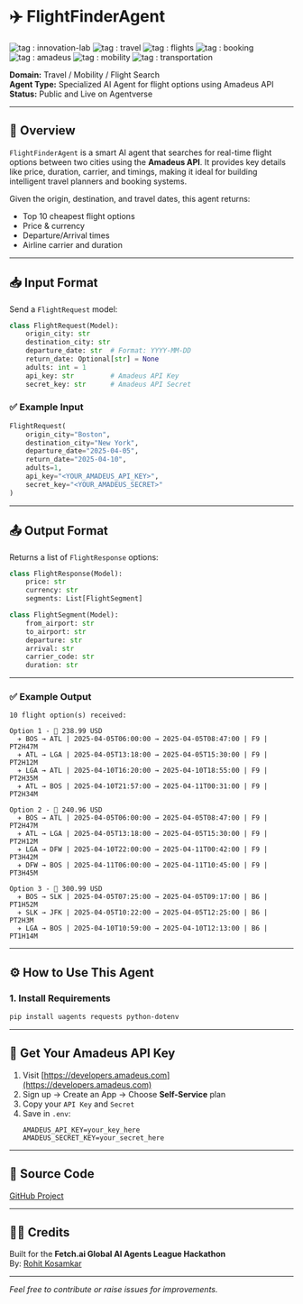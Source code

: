 # ✈️ FlightFinderAgent

![tag : innovation-lab](https://img.shields.io/badge/innovation--lab-3D8BD3) ![tag : travel](https://img.shields.io/badge/travel-orange) ![tag : flights](https://img.shields.io/badge/flights-blue) ![tag : booking](https://img.shields.io/badge/booking-green) ![tag : amadeus](https://img.shields.io/badge/amadeus-lightgrey) ![tag : mobility](https://img.shields.io/badge/mobility-yellow) ![tag : transportation](https://img.shields.io/badge/transportation-red)

**Domain:** Travel / Mobility / Flight Search  
**Agent Type:** Specialized AI Agent for flight options using Amadeus API  
**Status:** Public and Live on Agentverse

---

## 🧭 Overview

`FlightFinderAgent` is a smart AI agent that searches for real-time flight options between two cities using the **Amadeus API**. It provides key details like price, duration, carrier, and timings, making it ideal for building intelligent travel planners and booking systems.

Given the origin, destination, and travel dates, this agent returns:
- Top 10 cheapest flight options
- Price & currency
- Departure/Arrival times
- Airline carrier and duration

---

## 📥 Input Format

Send a `FlightRequest` model:
```python
class FlightRequest(Model):
    origin_city: str
    destination_city: str
    departure_date: str  # Format: YYYY-MM-DD
    return_date: Optional[str] = None
    adults: int = 1
    api_key: str         # Amadeus API Key
    secret_key: str      # Amadeus API Secret
```

### ✅ Example Input
```python
FlightRequest(
    origin_city="Boston",
    destination_city="New York",
    departure_date="2025-04-05",
    return_date="2025-04-10",
    adults=1,
    api_key="<YOUR_AMADEUS_API_KEY>",
    secret_key="<YOUR_AMADEUS_SECRET>"
)
```

---

## 📤 Output Format

Returns a list of `FlightResponse` options:
```python
class FlightResponse(Model):
    price: str
    currency: str
    segments: List[FlightSegment]

class FlightSegment(Model):
    from_airport: str
    to_airport: str
    departure: str
    arrival: str
    carrier_code: str
    duration: str
```

---

### ✅ Example Output

```
10 flight option(s) received: 

Option 1 - 💸 238.99 USD
  ✈️ BOS → ATL | 2025-04-05T06:00:00 → 2025-04-05T08:47:00 | F9 | PT2H47M
  ✈️ ATL → LGA | 2025-04-05T13:18:00 → 2025-04-05T15:30:00 | F9 | PT2H12M
  ✈️ LGA → ATL | 2025-04-10T16:20:00 → 2025-04-10T18:55:00 | F9 | PT2H35M
  ✈️ ATL → BOS | 2025-04-10T21:57:00 → 2025-04-11T00:31:00 | F9 | PT2H34M

Option 2 - 💸 240.96 USD
  ✈️ BOS → ATL | 2025-04-05T06:00:00 → 2025-04-05T08:47:00 | F9 | PT2H47M
  ✈️ ATL → LGA | 2025-04-05T13:18:00 → 2025-04-05T15:30:00 | F9 | PT2H12M
  ✈️ LGA → DFW | 2025-04-10T22:00:00 → 2025-04-11T00:42:00 | F9 | PT3H42M
  ✈️ DFW → BOS | 2025-04-11T06:00:00 → 2025-04-11T10:45:00 | F9 | PT3H45M

Option 3 - 💸 300.99 USD
  ✈️ BOS → SLK | 2025-04-05T07:25:00 → 2025-04-05T09:17:00 | B6 | PT1H52M
  ✈️ SLK → JFK | 2025-04-05T10:22:00 → 2025-04-05T12:25:00 | B6 | PT2H3M
  ✈️ LGA → BOS | 2025-04-10T10:59:00 → 2025-04-10T12:13:00 | B6 | PT1H14M
```

---

## ⚙️ How to Use This Agent

### 1. Install Requirements
```bash
pip install uagents requests python-dotenv
```

---

## 🔑 Get Your Amadeus API Key

1. Visit [https://developers.amadeus.com](https://developers.amadeus.com)
2. Sign up → Create an App → Choose **Self-Service** plan
3. Copy your `API Key` and `Secret`
4. Save in `.env`:
   ```env
   AMADEUS_API_KEY=your_key_here
   AMADEUS_SECRET_KEY=your_secret_here
   ```

---

## 📂 Source Code
[GitHub Project](https://github.com/rohit180497/Agentverse-Hackathon/tree/main/agents/flight_agent)

---

## 👨‍💻 Credits

Built for the **Fetch.ai Global AI Agents League Hackathon**  
By: [Rohit Kosamkar](https://github.com/rohit180497)

---

*Feel free to contribute or raise issues for improvements.*